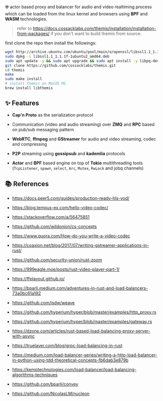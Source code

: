 

☢️ actor based proxy and balancer for audio and video realtiming process which can be loaded from the linux kernel and browsers using **BPF** and **WASM** technologies.

> refer to https://docs.cossacklabs.com/themis/installation/installation-from-packages/ if you don't want to build themis from source.

first clone the repo then install the followings:

```bash
wget http://archive.ubuntu.com/ubuntu/pool/main/o/openssl/libssl1.1_1.1.1f-1ubuntu2_amd64.deb
sudo dpkg -i libssl1.1_1.1.1f-1ubuntu2_amd64.deb
sudo apt update -y && sudo apt upgrade && sudo apt install -y libpq-dev pkg-config build-essential libudev-dev libssl-dev librust-openssl-dev
git clone https://github.com/cossacklabs/themis.git
cd themis
make
sudo make install
# install themis on MacOS M1
brew install libthemis
```

## ✨ Features

* **Cap'n Proto** as the serialization protocol

* Communication (video and audio streaming) over **ZMQ** and **RPC** based on pub/sub messaging pattern 
 
* **WebRTC**, **ffmpeg** and **GStreamer** for audio and video streaming, codec and compressing

* **P2P** streaming using **gossipsub** and **kademlia** protocols

* **Actor** and **BPF** based engine on top of **Tokio** multithreading tools (`TcpListener`, `spawn`, `select`, `Arc`, `Mutex`, `RwLock` and jobq channels)

## 📚 References
  
* https://docs.peer5.com/guides/production-ready-hls-vod/

* https://blog.tempus-ex.com/hello-video-codec/

* https://stackoverflow.com/a/56475851

* https://github.com/wildonion/cs-concepts

* https://www.quora.com/How-do-you-write-a-video-codec

* https://coaxion.net/blog/2017/07/writing-gstreamer-applications-in-rust/

* https://github.com/security-union/rust-zoom

* https://999eagle.moe/posts/rust-video-player-part-1/

* https://ffplayout.github.io/

* https://bparli.medium.com/adventures-in-rust-and-load-balancers-73a0bc61a192

* https://github.com/jsdw/weave

* https://github.com/hyperium/hyper/blob/master/examples/http_proxy.rs

* https://github.com/hyperium/hyper/blob/master/examples/gateway.rs

* https://dzone.com/articles/rust-based-load-balancing-proxy-server-with-async

* https://truelayer.com/blog/grpc-load-balancing-in-rust

* https://medium.com/load-balancer-series/writing-a-http-load-balancer-in-python-using-tdd-theoretical-concepts-fb6dab3e879b

* https://kemptechnologies.com/load-balancer/load-balancing-algorithms-techniques

* https://github.com/bparli/convey

* https://github.com/NicolasLM/nucleon